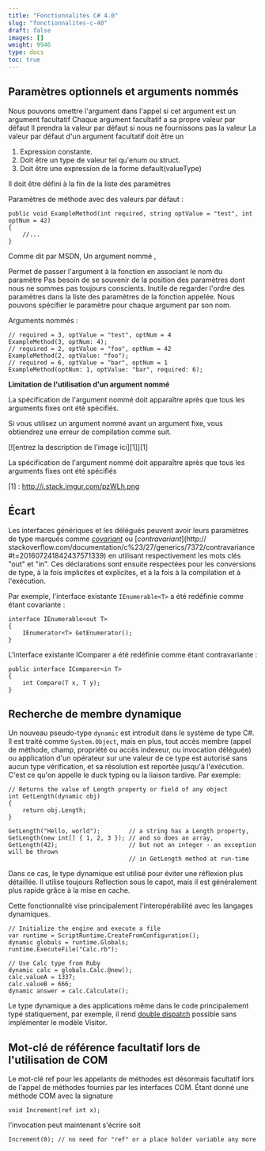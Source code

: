 ```yaml
---
title: "Fonctionnalités C# 4.0"
slug: "fonctionnalites-c-40"
draft: false
images: []
weight: 9946
type: docs
toc: true
---
```


## Paramètres optionnels et arguments nommés
Nous pouvons omettre l'argument dans l'appel si cet argument est un argument facultatif
Chaque argument facultatif a sa propre valeur par défaut
Il prendra la valeur par défaut si nous ne fournissons pas la valeur
La valeur par défaut d'un argument facultatif doit être un
1. Expression constante.
2. Doit être un type de valeur tel qu'enum ou struct.
3. Doit être une expression de la forme default(valueType)

Il doit être défini à la fin de la liste des paramètres

Paramètres de méthode avec des valeurs par défaut :
 
    public void ExampleMethod(int required, string optValue = "test", int optNum = 42)
    {
        //...
    }

Comme dit par MSDN, Un argument nommé ,

Permet de passer l'argument à la fonction en associant le nom du paramètre
Pas besoin de se souvenir de la position des paramètres dont nous ne sommes pas toujours conscients.
Inutile de regarder l'ordre des paramètres dans la liste des paramètres de la fonction appelée.
Nous pouvons spécifier le paramètre pour chaque argument par son nom.

Arguments nommés :
    
    // required = 3, optValue = "test", optNum = 4
    ExampleMethod(3, optNum: 4);
    // required = 2, optValue = "foo", optNum = 42
    ExampleMethod(2, optValue: "foo");
    // required = 6, optValue = "bar", optNum = 1
    ExampleMethod(optNum: 1, optValue: "bar", required: 6);

**Limitation de l'utilisation d'un argument nommé**

La spécification de l'argument nommé doit apparaître après que tous les arguments fixes ont été spécifiés.

Si vous utilisez un argument nommé avant un argument fixe, vous obtiendrez une erreur de compilation comme suit.

[![entrez la description de l'image ici][1]][1]

La spécification de l'argument nommé doit apparaître après que tous les arguments fixes ont été spécifiés


[1] : http://i.stack.imgur.com/pzWLh.png

## Écart
Les interfaces génériques et les délégués peuvent avoir leurs paramètres de type marqués comme [_covariant_](https://www.wikiod.com/fr/docs/c%23/27/generics/7362/covariance#t=201607241842437571339) ou [_contravariant_](http:// stackoverflow.com/documentation/c%23/27/generics/7372/contravariance#t=201607241842437571339) en utilisant respectivement les mots clés "out" et "in". Ces déclarations sont ensuite respectées pour les conversions de type, à la fois implicites et explicites, et à la fois à la compilation et à l'exécution.

Par exemple, l'interface existante `IEnumerable<T>` a été redéfinie comme étant covariante :

    interface IEnumerable<out T>
    {
        IEnumerator<T> GetEnumerator();
    }

L'interface existante IComparer<T> a été redéfinie comme étant contravariante :

    public interface IComparer<in T>
    {
        int Compare(T x, T y);
    }

## Recherche de membre dynamique
Un nouveau pseudo-type `dynamic` est introduit dans le système de type C#. Il est traité comme `System.Object`, mais en plus, tout accès membre (appel de méthode, champ, propriété ou accès indexeur, ou invocation déléguée) ou application d'un opérateur sur une valeur de ce type est autorisé sans aucun type vérification, et sa résolution est reportée jusqu'à l'exécution. C'est ce qu'on appelle le duck typing ou la liaison tardive. Par exemple:
 
    // Returns the value of Length property or field of any object
    int GetLength(dynamic obj)
    {
        return obj.Length;
    }
      
    GetLength("Hello, world");        // a string has a Length property,
    GetLength(new int[] { 1, 2, 3 }); // and so does an array,
    GetLength(42);                    // but not an integer - an exception will be thrown
                                      // in GetLength method at run-time

Dans ce cas, le type dynamique est utilisé pour éviter une réflexion plus détaillée. Il utilise toujours Reflection sous le capot, mais il est généralement plus rapide grâce à la mise en cache.

Cette fonctionnalité vise principalement l'interopérabilité avec les langages dynamiques.

    // Initialize the engine and execute a file
    var runtime = ScriptRuntime.CreateFromConfiguration();
    dynamic globals = runtime.Globals;
    runtime.ExecuteFile("Calc.rb");
    
    // Use Calc type from Ruby
    dynamic calc = globals.Calc.@new();
    calc.valueA = 1337;
    calc.valueB = 666;
    dynamic answer = calc.Calculate();

Le type dynamique a des applications même dans le code principalement typé statiquement, par exemple, il rend [double dispatch](https://en.wikipedia.org/wiki/Double_dispatch) possible sans implémenter le modèle Visitor.

## Mot-clé de référence facultatif lors de l'utilisation de COM
Le mot-clé ref pour les appelants de méthodes est désormais facultatif lors de l'appel de méthodes fournies par les interfaces COM. Étant donné une méthode COM avec la signature

    void Increment(ref int x);
l'invocation peut maintenant s'écrire soit

    Increment(0); // no need for "ref" or a place holder variable any more

